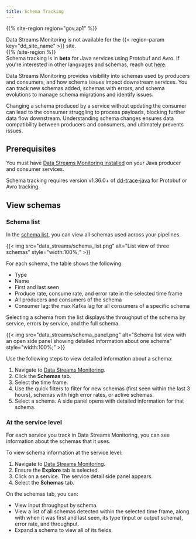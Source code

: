 ```yaml
---
title: Schema Tracking
---
```


{{% site-region region="gov,ap1" %}}
<div class="alert alert-warning">
    Data Streams Monitoring is not available for the {{< region-param key="dd_site_name" >}} site.
</div>
{{% /site-region %}}

<div class="alert alert-info">Schema tracking is in <b>beta</b> for Java services using Protobuf and Avro. If you're interested in other languages and schemas, reach out <a href="https://www.datadoghq.com/private-beta/schema-tracking/">here</a>. </div>

Data Streams Monitoring provides visibility into schemas used by producers and consumers, and how schema issues impact downstream services. You can track new schemas added, schemas with errors, and schema evolutions to manage schema migrations and identify issues.

Changing a schema produced by a service without updating the consumer can lead to the consumer struggling to process payloads, blocking further data flow downstream. Understanding schema changes ensures data compatibility between producers and consumers, and ultimately prevents issues.

## Prerequisites

You must have [Data Streams Monitoring installed][1] on your Java producer and consumer services.

Schema tracking requires version v1.36.0+ of [dd-trace-java][2] for Protobuf or Avro tracking.

## View schemas

### Schema list

In the [schema list][3], you can view all schemas used across your pipelines. 

{{< img src="data_streams/schema_list.png" alt="List view of three schemas" style="width:100%;" >}}

For each schema, the table shows the following:
- Type
- Name
- First and last seen
- Produce rate, consume rate, and error rate in the selected time frame
- All producers and consumers of the schema
- Consumer lag: the max Kafka lag for all consumers of a specific schema

Selecting a schema from the list displays the throughput of the schema by service, errors by service, and the full schema.

{{< img src="data_streams/schema_panel.png" alt="Schema list view with an open side panel showing detailed information about one schema" style="width:100%;" >}}

Use the following steps to view detailed information about a schema:
1. Navigate to [Data Streams Monitoring][4].
1. Click the **Schemas** tab.
1. Select the time frame.
1. Use the quick filters to filter for new schemas (first seen within the last 3 hours), schemas with high error rates, or active schemas.
1. Select a schema. A side panel opens with detailed information for that schema.

### At the service level

For each service you track in Data Streams Monitoring, you can see information about the schemas that it uses.

To view schema information at the service level:
1. Navigate to [Data Streams Monitoring][4].
1. Ensure the **Explore** tab is selected.
1. Click on a service. The service detail side panel appears.
1. Select the **Schemas** tab.

On the schemas tab, you can:
- View input throughput by schema.
- View a list of all schemas detected within the selected time frame, along with when it was first and last seen, its type (input or output schema), error rate, and throughput.
- Expand a schema to view all of its fields.

[1]: /data_streams/java/
[2]: https://github.com/DataDog/dd-trace-java
[3]: https://app.datadoghq.com/data-streams/schemas
[4]: https://app.datadoghq.com/data-streams/
